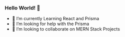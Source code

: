 ### Hello World! 👋

<!--
**neero0x01/neero0x01** is a ✨ _special_ ✨ repository because its `README.md` (this file) appears on your GitHub profile.
-->

- 🔭 I’m currently Learning React and Prisma
- 🤔 I’m looking for help with the Prisma
- 👯 I’m looking to collaborate on MERN Stack Projects
<!-- - 🤔 I’m looking for help with ...>
<!-- - 💬 Ask me about -->
<!-- - 📫 How to reach me: ...>
- 😄 Pronouns: Him/He
<!-- ⚡ Fun fact: -->

